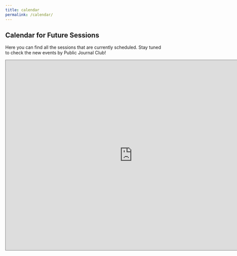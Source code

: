 ```yaml
---
title: calendar
permalink: /calendar/
---
```

## Calendar for Future Sessions
Here you can find all the sessions that are currently scheduled. Stay tuned to check the new events by Public Journal Club!

<iframe src="https://calendar.google.com/calendar/b/1/embed?height=600&amp;wkst=1&amp;bgcolor=%23ffffff&amp;ctz=America%2FMexico_City&amp;src=YWRkcmVzc2Jvb2sjY29udGFjdHNAZ3JvdXAudi5jYWxlbmRhci5nb29nbGUuY29t&amp;src=Y2xhc3Nyb29tMTAxMTAxNzMzMDM0NDE2MzE4NDY2QGdyb3VwLmNhbGVuZGFyLmdvb2dsZS5jb20&amp;src=NjdhdjkxdmI3ZXVpNGtudGliZG5qNTJoNjhAZ3JvdXAuY2FsZW5kYXIuZ29vZ2xlLmNvbQ&amp;src=dHVmb2czazNtbzgxNmw0ZTA1cWs4OTJvbGdAZ3JvdXAuY2FsZW5kYXIuZ29vZ2xlLmNvbQ&amp;color=%2333B679&amp;color=%23007b83&amp;color=%23C0CA33&amp;color=%23009688" style="border:solid 1px #777" width="800" height="600" frameborder="0" scrolling="no"></iframe>
